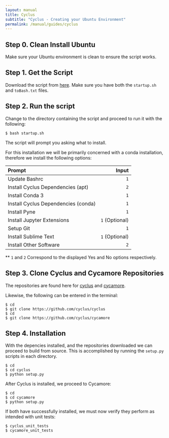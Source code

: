 ```yaml
---
layout: manual
title: Cyclus
subtitle: "Cyclus - Creating your Ubuntu Environment"
permalink: /manual/guides/cyclus
---
```


## Step 0. Clean Install Ubuntu
Make sure your Ubuntu environment is clean to ensure the script works.

## Step 1. Get the Script
Download the script from [here](https://github.com/arfc/scripts/setmyenv). Make sure you have
both the `startup.sh` and `toBash.txt` files.

## Step 2. Run the script
Change to the directory containing the script and proceed to run it with the following:
```
$ bash startup.sh
```
The script will prompt you asking what to install.

For this installation we will be primarily concerned with a conda installation, therefore we install
the following options:

| Prompt | Input |
|:-------|------:|
|Update Bashrc  |  ` 1`   |
|Install Cyclus Dependencies (apt) | `2` |
|Install Conda 3 | `1` |
|Install Cyclus Dependencies (conda) | `1` |
|Install Pyne | `1` |
|Install Jupyter Extensions | `1` (Optional) |
|Setup Git | `1` |
|Install Sublime Text | `1` (Optional) |
|Install Other Software | `2` |

** `1` and `2` Correspond to the displayed Yes and No options respectively.

## Step 3. Clone Cyclus and Cycamore Repositories
The repositories are found here for [cyclus](https://github.com/cyclus/cyclus) and [cycamore](https://github.com/cyclus/cycamore).

Likewise, the following can be entered in the terminal:
```
$ cd
$ git clone https://github.com/cyclus/cyclus
$ cd
$ git clone https://github.com/cyclus/cycamore
```

## Step 4. Installation
With the depencies installed, and the repositories downloaded we can proceed to build from source.
This is accomplished by running the `setup.py` scripts in each directory.

```
$ cd
$ cd cyclus
$ python setup.py
```

After Cyclus is installed, we proceed to Cycamore:
```
$ cd
$ cd cycamore
$ python setup.py
```

If both have successfully installed, we must now verify they perform as intended with unit tests:
```
$ cyclus_unit_tests
$ cycamore_unit_tests
```
